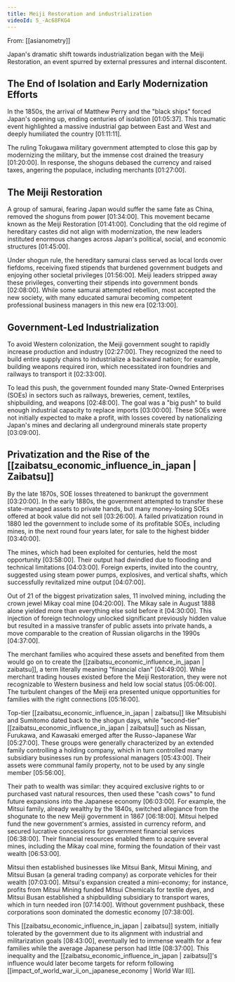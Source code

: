 ```yaml
---
title: Meiji Restoration and industrialization
videoId: 5_-Ac68FKG4
---
```


From: [[asianometry]] <br/> 

Japan's dramatic shift towards industrialization began with the Meiji Restoration, an event spurred by external pressures and internal discontent.

## The End of Isolation and Early Modernization Efforts

In the 1850s, the arrival of Matthew Perry and the "black ships" forced Japan's opening up, ending centuries of isolation <a class="yt-timestamp" data-t="01:05:37">[01:05:37]</a>. This traumatic event highlighted a massive industrial gap between East and West and deeply humiliated the country <a class="yt-timestamp" data-t="01:11:11">[01:11:11]</a>.

The ruling Tokugawa military government attempted to close this gap by modernizing the military, but the immense cost drained the treasury <a class="yt-timestamp" data-t="01:20:00">[01:20:00]</a>. In response, the shoguns debased the currency and raised taxes, angering the populace, including merchants <a class="yt-timestamp" data-t="01:27:00">[01:27:00]</a>.

## The Meiji Restoration

A group of samurai, fearing Japan would suffer the same fate as China, removed the shoguns from power <a class="yt-timestamp" data-t="01:34:00">[01:34:00]</a>. This movement became known as the Meiji Restoration <a class="yt-timestamp" data-t="01:41:00">[01:41:00]</a>. Concluding that the old regime of hereditary castes did not align with modernization, the new leaders instituted enormous changes across Japan's political, social, and economic structures <a class="yt-timestamp" data-t="01:45:00">[01:45:00]</a>.

Under shogun rule, the hereditary samurai class served as local lords over fiefdoms, receiving fixed stipends that burdened government budgets and enjoying other societal privileges <a class="yt-timestamp" data-t="01:56:00">[01:56:00]</a>. Meiji leaders stripped away these privileges, converting their stipends into government bonds <a class="yt-timestamp" data-t="02:08:00">[02:08:00]</a>. While some samurai attempted rebellion, most accepted the new society, with many educated samurai becoming competent professional business managers in this new era <a class="yt-timestamp" data-t="02:13:00">[02:13:00]</a>.

## Government-Led Industrialization

To avoid Western colonization, the Meiji government sought to rapidly increase production and industry <a class="yt-timestamp" data-t="02:27:00">[02:27:00]</a>. They recognized the need to build entire supply chains to industrialize a backward nation; for example, building weapons required iron, which necessitated iron foundries and railways to transport it <a class="yt-timestamp" data-t="02:33:00">[02:33:00]</a>.

To lead this push, the government founded many State-Owned Enterprises (SOEs) in sectors such as railways, breweries, cement, textiles, shipbuilding, and weapons <a class="yt-timestamp" data-t="02:48:00">[02:48:00]</a>. The goal was a "big push" to build enough industrial capacity to replace imports <a class="yt-timestamp" data-t="03:00:00">[03:00:00]</a>. These SOEs were not initially expected to make a profit, with losses covered by nationalizing Japan's mines and declaring all underground minerals state property <a class="yt-timestamp" data-t="03:09:00">[03:09:00]</a>.

## Privatization and the Rise of the [[zaibatsu_economic_influence_in_japan | Zaibatsu]]

By the late 1870s, SOE losses threatened to bankrupt the government <a class="yt-timestamp" data-t="03:20:00">[03:20:00]</a>. In the early 1880s, the government attempted to transfer these state-managed assets to private hands, but many money-losing SOEs offered at book value did not sell <a class="yt-timestamp" data-t="03:26:00">[03:26:00]</a>. A failed privatization round in 1880 led the government to include some of its profitable SOEs, including mines, in the next round four years later, for sale to the highest bidder <a class="yt-timestamp" data-t="03:40:00">[03:40:00]</a>.

The mines, which had been exploited for centuries, held the most opportunity <a class="yt-timestamp" data-t="03:58:00">[03:58:00]</a>. Their output had dwindled due to flooding and technical limitations <a class="yt-timestamp" data-t="04:03:00">[04:03:00]</a>. Foreign experts, invited into the country, suggested using steam power pumps, explosives, and vertical shafts, which successfully revitalized mine output <a class="yt-timestamp" data-t="04:07:00">[04:07:00]</a>.

Out of 21 of the biggest privatization sales, 11 involved mining, including the crown jewel Mikay coal mine <a class="yt-timestamp" data-t="04:20:00">[04:20:00]</a>. The Mikay sale in August 1888 alone yielded more than everything else sold before it <a class="yt-timestamp" data-t="04:30:00">[04:30:00]</a>. This injection of foreign technology unlocked significant previously hidden value but resulted in a massive transfer of public assets into private hands, a move comparable to the creation of Russian oligarchs in the 1990s <a class="yt-timestamp" data-t="04:37:00">[04:37:00]</a>.

The merchant families who acquired these assets and benefited from them would go on to create the [[zaibatsu_economic_influence_in_japan | zaibatsu]], a term literally meaning "financial clan" <a class="yt-timestamp" data-t="04:49:00">[04:49:00]</a>. While merchant trading houses existed before the Meiji Restoration, they were not recognizable to Western business and held low social status <a class="yt-timestamp" data-t="05:06:00">[05:06:00]</a>. The turbulent changes of the Meiji era presented unique opportunities for families with the right connections <a class="yt-timestamp" data-t="05:16:00">[05:16:00]</a>.

Top-tier [[zaibatsu_economic_influence_in_japan | zaibatsu]] like Mitsubishi and Sumitomo dated back to the shogun days, while "second-tier" [[zaibatsu_economic_influence_in_japan | zaibatsu]] such as Nissan, Furukawa, and Kawasaki emerged after the Russo-Japanese War <a class="yt-timestamp" data-t="05:27:00">[05:27:00]</a>. These groups were generally characterized by an extended family controlling a holding company, which in turn controlled many subsidiary businesses run by professional managers <a class="yt-timestamp" data-t="05:43:00">[05:43:00]</a>. Their assets were communal family property, not to be used by any single member <a class="yt-timestamp" data-t="05:56:00">[05:56:00]</a>.

Their path to wealth was similar: they acquired exclusive rights to or purchased vast natural resources, then used these "cash cows" to fund future expansions into the Japanese economy <a class="yt-timestamp" data-t="06:03:00">[06:03:00]</a>. For example, the Mitsui family, already wealthy by the 1840s, switched allegiance from the shogunate to the new Meiji government in 1867 <a class="yt-timestamp" data-t="06:18:00">[06:18:00]</a>. Mitsui helped fund the new government's armies, assisted in currency reform, and secured lucrative concessions for government financial services <a class="yt-timestamp" data-t="06:38:00">[06:38:00]</a>. Their financial resources enabled them to acquire several mines, including the Mikay coal mine, forming the foundation of their vast wealth <a class="yt-timestamp" data-t="06:53:00">[06:53:00]</a>.

Mitsui then established businesses like Mitsui Bank, Mitsui Mining, and Mitsui Busan (a general trading company) as corporate vehicles for their wealth <a class="yt-timestamp" data-t="07:03:00">[07:03:00]</a>. Mitsui's expansion created a mini-economy; for instance, profits from Mitsui Mining funded Mitsui Chemicals for textile dyes, and Mitsui Busan established a shipbuilding subsidiary to transport wares, which in turn needed iron <a class="yt-timestamp" data-t="07:14:00">[07:14:00]</a>. Without government pushback, these corporations soon dominated the domestic economy <a class="yt-timestamp" data-t="07:38:00">[07:38:00]</a>.

This [[zaibatsu_economic_influence_in_japan | zaibatsu]] system, initially tolerated by the government due to its alignment with industrial and militarization goals <a class="yt-timestamp" data-t="08:43:00">[08:43:00]</a>, eventually led to immense wealth for a few families while the average Japanese person had little <a class="yt-timestamp" data-t="08:37:00">[08:37:00]</a>. This inequality and the [[zaibatsu_economic_influence_in_japan | zaibatsu]]'s influence would later become targets for reform following [[impact_of_world_war_ii_on_japanese_economy | World War II]].